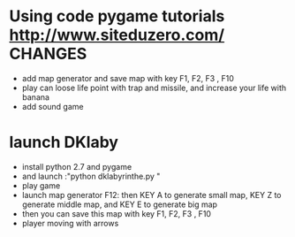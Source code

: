 Using code pygame tutorials http://www.siteduzero.com/
CHANGES
=========

- add map generator and save map with key F1, F2, F3 , F10
- play can loose life point with trap and missile, and increase your life with banana
- add sound game 


launch DKlaby
=============================
 - install python 2.7 and pygame 
 - and launch :"python dklabyrinthe.py "
 - play game 
 - launch map generator F12: then KEY A to generate small map, KEY Z to generate middle map, and KEY E to generate big map 
 - then you can save this map with key F1, F2, F3 , F10
 - player moving with arrows
 
 
 
